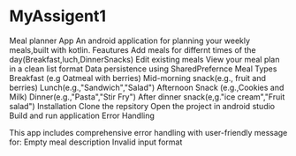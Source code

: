 # MyAssigent1
Meal planner App
An android application for planning your weekly meals,built with kotlin.
Feautures
Add meals for differnt times of the day(Breakfast,luch,DinnerSnacks)
Edit existing meals
View your meal plan in a clean list format
Data persistence using SharedPrefernce
Meal Types
Breakfast (e.g Oatmeal with berries)
Mid-morning snack(e.g., fruit and berries)
Lunch(e.g.,"Sandwich","Salad")
Afternoon Snack (e.g.,Cookies and Milk)
Dinner(e.g.,"Pasta","Stir Fry")
After dinner snack(e,g."ice cream","Fruit salad")
Installation
Clone the repsitory
Open the project in android studio
Build and run application
Error Handling 

This app includes comprehensive error handling with user-friendly message for:
Empty meal description
Invalid input format

